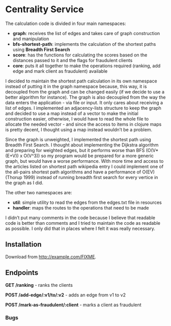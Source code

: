 # Centrality Service

The calculation code is divided in four main namespaces:

* __graph__: receives the list of edges and takes care of graph construction and manipulation
* __bfs-shortest-path__: implements the calculation of the shortest paths using **Breadth First Search**
* __score__: has the functions for calculating the scores based on the distances passed to it and the flags for fraudulent clients  
* __core__: puts it all together to make the operations required (ranking, add edge and mark client as fraudulent) available

I decided to maintain the shortest path calculation in its own namespace instead of putting it in the graph namespace because, this way, it is decoupled from the graph and can be changed easily (if we decide to use a better algorithm for instance). The graph is also decoupled from the way the data enters the application - via file or input. It only cares about receiving a list of edges.
I implemented an adjacency-lists structure to keep the graph and decided to use a map instead of a vector to make the initial construction easier, otherwise, I would have to read the whole file to allocate the needed vector - and since the access to items in clojure maps is pretty decent, I thought using a map instead wouldn’t be a problem.

Since the graph is unweighted, I implemented the shortest path using Breadth First Search. I thought about implementing the Dijkstra algorithm and preparing for weighted edges, but it performs worse than BFS (O(V*(E+V)) x O(V^3)) so my program would be prepared for a more generic graph, but would have a worse performance. With more time and access to the articles listed on shortest path wikipedia entry I could implement one of the all-pairs shortest path algorithms and have a performance of O(EV) (Thorup 1999) instead of running breadth first search for every vertice in the graph as I did.

The other two namespaces are:

* __util__: simple utility to read the edges from the edges.txt file in resources
* __handler__: maps the routes to the operations that need to be made

I didn’t put many comments in the code because I believe that readable code is better than comments and I tried to maintain the code as readable as possible. I only did that in places where I felt it was really necessary. 

## Installation

Download from http://example.com/FIXME.

## Endpoints

**GET /ranking** - ranks the clients

**POST /add-edge/:v1/to/:v2** - adds an edge from v1 to v2

**POST /mark-as-fraudulent/:client** - marks a client as fraudulent 

### Bugs